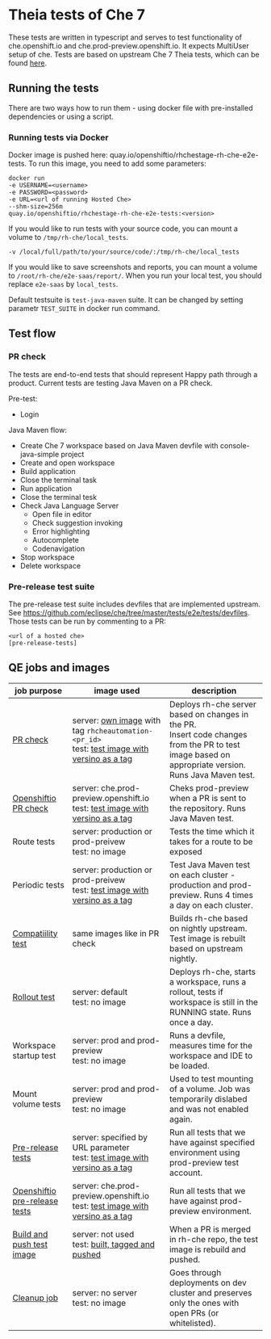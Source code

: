 # Theia tests of Che 7

These tests are written in typescript and serves to test functionality of che.openshift.io and che.prod-preview.openshift.io. It expects MultiUser setup of che. 
Tests are based on upstream Che 7 Theia tests, which can be found [here](https://github.com/eclipse/che/tree/master/e2e). 

## Running the tests
There are two ways how to run them - using docker file with pre-installed dependencies or using a script. 

### Running tests via Docker
Docker image is pushed here: quay.io/openshiftio/rhchestage-rh-che-e2e-tests. To run this image, you need to add some parameters:
```
docker run 
-e USERNAME=<username>
-e PASSWORD=<password>
-e URL=<url of running Hosted Che>
--shm-size=256m
quay.io/openshiftio/rhchestage-rh-che-e2e-tests:<version>
```

If you would like to run tests with your source code, you can mount a volume to ` /tmp/rh-che/local_tests `.
```
-v /local/full/path/to/your/source/code/:/tmp/rh-che/local_tests
```

If you would like to save screenshots and reports, you can mount a volume to ` /root/rh-che/e2e-saas/report/ `. When you run your local test, you should replace `e2e-saas` by `local_tests`.

Default testsuite is `test-java-maven` suite. It can be changed by setting parametr `TEST_SUITE` in docker run command.

## Test flow
### PR check
The tests are end-to-end tests that should represent Happy path through a product. Current tests are testing Java Maven on a PR check. 

Pre-test:
- Login

Java Maven flow:

- Create Che 7 workspace based on Java Maven devfile with console-java-simple project
- Create and open workspace
- Build application
- Close the terminal task
- Run application
- Close the terminal tesk
- Check Java Language Server
  - Open file in editor
  - Check suggestion invoking
  - Error highlighting
  - Autocomplete
  - Codenavigation
- Stop workspace
- Delete workspace

### Pre-release test suite
The pre-release test suite includes devfiles that are implemented upstream. See https://github.com/eclipse/che/tree/master/tests/e2e/tests/devfiles.
Those tests can be run by commenting to a PR:

```
<url of a hosted che>
[pre-release-tests]
```

## QE jobs and images
| job purpose | image used | description |
| ----------- | ---------- | ----------- |
| [PR check](devtools-rh-che-rh-che-prcheck-dev.rdu2c.fabric8.io)  | server: [own image](https://quay.io/openshiftio/rhel-rhchestage-rh-che-automation) with tag `rhcheautomation-<pr_id>`<br>test: [test image with versino as a tag](https://quay.io/repository/openshiftio/rhchestage-rh-che-e2e-tests) | Deploys rh-che server based on changes in the PR.<br>Insert code changes from the PR to test image based on appropriate version. Runs Java Maven test. |
| [Openshiftio PR check](devtools-saas-openshiftio-pr-check-rh-che) | server: che.prod-preview.openshift.io<br>test: [test image with versino as a tag](https://quay.io/repository/openshiftio/rhchestage-rh-che-e2e-tests) | Cheks prod-preview when a PR is sent to the repository. Runs Java Maven test. |
| Route tests | server: production or prod-preivew <br>test: no image | Tests the time which it takes for a route to be exposed | 
| Periodic tests | server: production or prod-preivew<br>test: [test image with versino as a tag](https://quay.io/repository/openshiftio/rhchestage-rh-che-e2e-tests) | Test Java Maven test on each cluster - production and prod-preview. Runs 4 times a day on each cluster. |
| [Compatiility test](https://ci.centos.org/view/Devtools/job/devtools-rh-che-rh-che-compatibility-test-dev.rdu2c.fabric8.io/524/console) | same images like in PR check | Builds rh-che based on nightly upstream. Test image is rebuilt based on upstream nightly. |
| [Rollout test](https://ci.centos.org/view/Devtools/job/devtools-rh-che-rollout-test-devtools-dev.ext.devshift.net/681/console) | server: default<br>test: no image | Deploys rh-che, starts a workspace, runs a rollout, tests if workspace is still in the RUNNING state. Runs once a day. |
| Workspace startup test | server: prod and prod-preview<br>test: no image | Runs a devfile, measures time for the workspace and IDE to be loaded. |
| Mount volume tests | server: prod and prod-preview<br>test: no image | Used to test mounting of a volume. Job was temporarily dislabed and was not enabled again. |
| [Pre-release tests](https://ci.centos.org/view/Devtools/job/devtools-rh-che-pre-release-test/) | server: specified by URL parameter<br> test: [test image with versino as a tag](https://quay.io/repository/openshiftio/rhchestage-rh-che-e2e-tests) | Run all tests that we have against specified environment using prod-preview test account. |
| [Openshiftio pre-release tests](devtools-saas-openshiftio-pre-release-test) | server: che.prod-preview.openshift.io<br> test: [test image with versino as a tag](https://quay.io/repository/openshiftio/rhchestage-rh-che-e2e-tests) |  Run all tests that we have against prod-preview environment. |
| [Build and push test image](https://ci.centos.org/view/Devtools/job/devtools-rh-che-build-func-dep/) | server: not used<br>test: [built, tagged and pushed](https://quay.io/repository/openshiftio/rhchestage-rh-che-e2e-tests)| When a PR is merged in rh-che repo, the test image is rebuild and pushed. |
| [Cleanup job](https://ci.centos.org/view/Devtools/job/devtools-rh-che-prcheck-cleanup/) | server: no server<br>test: no image | Goes through deployments on dev cluster and preserves only the ones with open PRs (or whitelisted). |
